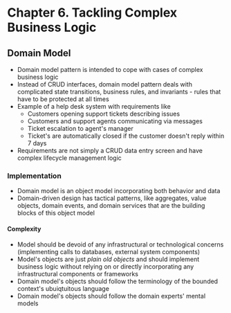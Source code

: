 # Chapter 6. Tackling Complex Business Logic

## Domain Model

* Domain model pattern is intended to cope with cases of complex business logic
* Instead of CRUD interfaces, domain model pattern deals with complicated state transitions, business rules, and invariants - rules that have to be protected at all times
* Example of a help desk system with requirements like
  * Customers opening support tickets describing issues
  * Customers and support agents communicating via messages
  * Ticket escalation to agent's manager
  * Ticket's are automatically closed if the customer doesn't reply within 7 days
* Requirements are not simply a CRUD data entry screen and have complex lifecycle management logic

### Implementation

* Domain model is an object model incorporating both behavior and data
* Domain-driven design has tactical patterns, like aggregates, value objects, domain events, and domain services that are the building blocks of this object model

#### Complexity

* Model should be devoid of any infrastructural or technological concerns (implementing calls to databases, external system components)
* Model's objects are just _plain old objects_ and should implement business logic without relying on or directly incorporating any infrastructural components or frameworks
* Domain model's objects should follow the terminology of the bounded context's ubuiqtuitous language
* Domain model's objects should follow the domain experts' mental models

